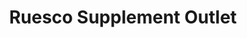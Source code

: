---
title: "Ruesco Supplement Outlet"
url: /manville/ruesco-supplement-outlet/
shop: nutrition supplements
---